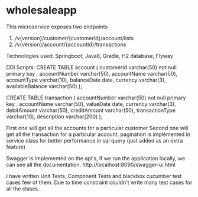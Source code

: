 # wholesaleapp
This microservice exposes two endpoints
  1. /v{version}/customer/{customerId}/account/lists
  2. /v{version}/account/{accountId}/transactions
  
Technologies used: Springboot, Java8, Gradle, H2 database, Flyway
  
DDl Scripts:
  CREATE TABLE account (
    customerId varchar(50) not null primary key ,
    accountNumber varchar(50),
    accountName varchar(50),
    accountType varchar(10),
    balanceDate date,
    currency varchar(3),
    availableBalance varchar(50)
);

CREATE TABLE transaction (
     accountNumber varchar(50) not null primary key ,
     accountName varchar(50),
     valueDate date,
     currency varchar(3),
     debitAmount varchar(50),
     creditAmount varchar(50),
     transactionType varchar(10),
     description varchar(200)
);
  
First one will get all the accounts for a particular customer
Second one will get all the transaction for a particular account. pagination is implemented in service class for better performance in sql query (just added as an extra feature)

Swagger is implemented on the api's, if we run the application locally, we can see all the documentation.
http://localhost:8090/swagger-ui.html

I have written Unit Tests, Component Tests and blackbox cucumber test cases few of them. Due to time constraint couldn't write many test cases for all the clases.
